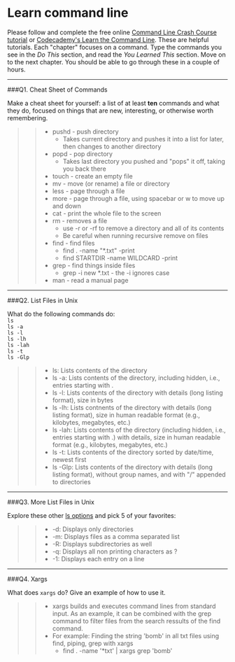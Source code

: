 # Learn command line

Please follow and complete the free online [Command Line Crash Course
tutorial](https://web.archive.org/web/20160708171659/http://cli.learncodethehardway.org/book/) or [Codecademy's Learn the Command Line](https://www.codecademy.com/learn/learn-the-command-line). These are helpful tutorials. Each "chapter" focuses on a command. Type the commands you see in the _Do This_ section, and read the _You Learned This_ section. Move on to the next chapter. You should be able to go through these in a couple of hours.

---

###Q1.  Cheat Sheet of Commands  

Make a cheat sheet for yourself: a list of at least **ten** commands and what they do, focused on things that are new, interesting, or otherwise worth remembering.

>> * pushd - push directory 
>>   * Takes current directory and pushes it into a list for later, then changes to another directory 
>> * popd - pop directory
>>   * Takes last directory you pushed and "pops" it off, taking you back there
>> * touch - create an empty file
>> * mv - move (or rename) a file or directory
>> * less - page through a file
>> * more - page through a file, using spacebar or w to move up and down
>> * cat - print the whole file to the screen
>> * rm - removes a file
>>   * use -r or -rf to remove a directory and all of its contents
>>   * Be careful when running recursive remove on files
>> * find - find files
>>   * find . -name "*.txt" -print
>>   * find STARTDIR -name WILDCARD -print
>> * grep - find things inside files
>>   * grep -i new *.txt - the -i ignores case
>> * man - read a manual page

---

###Q2.  List Files in Unix   

What do the following commands do:  
`ls`  
`ls -a`  
`ls -l`  
`ls -lh`  
`ls -lah`  
`ls -t`  
`ls -Glp`  

>> * ls: Lists contents of the directory 
>> * ls -a: Lists contents of the directory, including hidden, i.e., entries starting with .
>> * ls -l: Lists contents of the directory with details (long listing format), size in bytes
>> * ls -lh: Lists contnents of the directory with details (long listing format), size in human readable format (e.g., kilobytes, megabytes, etc.)
>> * ls -lah: Lists contents of the directory (including hidden, i.e., entries starting with .) with details, size in human readable format (e.g., kilobytes, megabytes, etc.)
>> * ls -t: Lists contents of the directory sorted by date/time, newest first
>> * ls -Glp: Lists contents of the directory with details (long listing format), without group names, and with "/" appended to directories

---

###Q3.  More List Files in Unix  

Explore these other [ls options](http://www.techonthenet.com/unix/basic/ls.php) and pick 5 of your favorites:

>> * -d: Displays only directories
>> * -m: Displays files as a comma separated list
>> * -R: Displays subdirectories as well
>> * -q: Displays all non printing characters as ?
>> * -1: Displays each entry on a line

---

###Q4.  Xargs   

What does `xargs` do? Give an example of how to use it.

>> * xargs builds and executes command lines from standard input. As an example, it can be combined with the grep command to filter files from the search ressults of the find command.
>> * For example: Finding the string 'bomb' in all txt files using find, piping, grep with xargs
>>   * find . -name '*txt' | xargs grep 'bomb'

 

